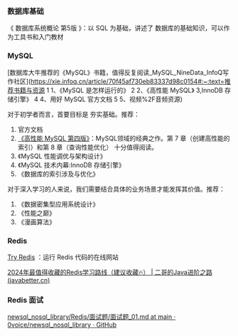 ### 数据库基础

《 数据库系统概论  第5版 》：以 SQL 为基础，讲述了 数据库的基础知识，可以作为工具书和入门教材



### MySQL

[数据库大牛推荐的《MySQL》书籍，值得反复阅读_MySQL_NineData_InfoQ写作社区](https://xie.infoq.cn/article/70f45af730eb83337d98c0154#:~:text=推荐书籍与资源 1 1、《MySQL 是怎样运行的》 2 2、《高性能 MySQL》 3,InnoDB 存储引擎》 4 4、用好 MySQL 官方文档 5 5、视频%2F音频资源)

对于初学者而言，首要目标是 夯实基础。推荐：

1. 官方文档
2. [《高性能 MySQL 第四版》](https://pan.baidu.com/share/init?surl=hdFh_qiJ7hEfAaoxUqopFg&pwd=jr7w)：MySQL领域的经典之作。第 7 章（创建高性能的索引）和第 8 章（查询性能优化） 十分值得阅读。
3. 《MySQL 性能调优与架构设计》
4. 《MySQL 技术内幕:InnoDB 存储引擎》
5. 《数据库的索引涉及与优化》

对于深入学习的人来说，我们需要结合具体的业务场景才能发挥其价值。推荐：

1. 《数据密集型应用系统设计》
2. 《性能之巅》
3. 《漫画算法》





### Redis 

[Try Redis](https://try.redis.io/) ：运行 Redis 代码的在线网站

[2024年最值得收藏的Redis学习路线（建议收藏🔥） | 二哥的Java进阶之路 (javabetter.cn)](https://javabetter.cn/xuexiluxian/redis.html)





### Redis 面试

[newsql_nosql_library/Redis/面试题/面试题_01.md at main · 0voice/newsql_nosql_library · GitHub](https://github.com/0voice/newsql_nosql_library/blob/main/Redis/面试题/面试题_01.md#subject_011)